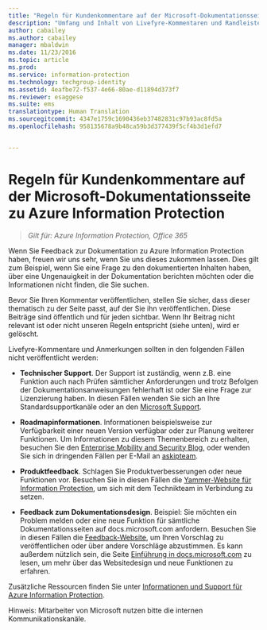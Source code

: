 ```yaml
---
title: "Regeln für Kundenkommentare auf der Microsoft-Dokumentationsseite zu Azure Information Protection | Azure Information Protection"
description: "Umfang und Inhalt von Livefyre-Kommentaren und Randleisten für die Azure Information Protection-Dokumentation."
author: cabailey
ms.author: cabailey
manager: mbaldwin
ms.date: 11/23/2016
ms.topic: article
ms.prod: 
ms.service: information-protection
ms.technology: techgroup-identity
ms.assetid: 4eafbe72-f537-4e66-80ae-d11894d373f7
ms.reviewer: esaggese
ms.suite: ems
translationtype: Human Translation
ms.sourcegitcommit: 4347e1759c1690436eb37482831c97b93ac8fd5a
ms.openlocfilehash: 958135678a9b48ca59b3d377439f5cf4b3d1efd7


---
```


# <a name="house-rules-for-customer-comments-on-the-documentation-site-for-azure-information-protection"></a>Regeln für Kundenkommentare auf der Microsoft-Dokumentationsseite zu Azure Information Protection

>*Gilt für: Azure Information Protection, Office 365*

Wenn Sie Feedback zur Dokumentation zu Azure Information Protection haben, freuen wir uns sehr, wenn Sie uns dieses zukommen lassen. Dies gilt zum Beispiel, wenn Sie eine Frage zu den dokumentierten Inhalten haben, über eine Ungenauigkeit in der Dokumentation berichten möchten oder die Informationen nicht finden, die Sie suchen. 

Bevor Sie Ihren Kommentar veröffentlichen, stellen Sie sicher, dass dieser thematisch zu der Seite passt, auf der Sie ihn veröffentlichen. Diese Beiträge sind öffentlich und für jeden sichtbar. Wenn Ihr Beitrag nicht relevant ist oder nicht unseren Regeln entspricht (siehe unten), wird er gelöscht.
 
Livefyre-Kommentare und Anmerkungen sollten in den folgenden Fällen nicht veröffentlicht werden:
 
- **Technischer Support**. Der Support ist zuständig, wenn z.B. eine Funktion auch nach Prüfen sämtlicher Anforderungen und trotz Befolgen der Dokumentationsanweisungen fehlerhaft ist oder Sie eine Frage zur Lizenzierung haben. In diesen Fällen wenden Sie sich an Ihre Standardsupportkanäle oder an den [Microsoft Support](./get-started/information-support.md#to-contact-microsoft-support).

- **Roadmapinformationen**. Informationen beispielsweise zur Verfügbarkeit einer neuen Version verfügbar oder zur Planung weiterer Funktionen. Um Informationen zu diesem Themenbereich zu erhalten, besuchen Sie den [Enterprise Mobility and Security Blog](https://blogs.technet.microsoft.com/enterprisemobility/?product=azure-information-protection,azure-rights-management-services), oder wenden Sie sich in dringenden Fällen per E-Mail an [askipteam](mailto:%20askipteam@microsoft.com).

- **Produktfeedback**. Schlagen Sie Produktverbesserungen oder neue Funktionen vor. Besuchen Sie in diesen Fällen die [Yammer-Website für Information Protection](https://www.yammer.com/AskIPTeam), um sich mit dem Technikteam in Verbindung zu setzen.

- **Feedback zum Dokumentationsdesign**. Beispiel: Sie möchten ein Problem melden oder eine neue Funktion für sämtliche Dokumentationsseiten auf docs.microsoft.com anfordern. Besuchen Sie in diesen Fällen die [Feedback-Website](https://msdocs.uservoice.com/forums/364242-general-site-feedback), um Ihren Vorschlag zu veröffentlichen oder über andere Vorschläge abzustimmen. Es kann außerdem nützlich sein, die Seite [Einführung in docs.microsoft.com](/teamblog/introducing-docs-microsoft-com/) zu lesen, um mehr über das Websitedesign und neue Funktionen zu erfahren.

Zusätzliche Ressourcen finden Sie unter [Informationen und Support für Azure Information Protection](./get-started/information-support.md). 

Hinweis: Mitarbeiter von Microsoft nutzen bitte die internen Kommunikationskanäle.




<!--HONumber=Nov16_HO4-->


